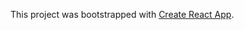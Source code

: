 
This project was bootstrapped with [Create React App](https://github.com/facebook/create-react-app).


